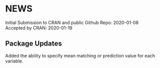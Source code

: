 NEWS
================

Initial Submission to CRAN and public Github Repo: 2020-01-08  
Accepted by CRAN: 2020-01-19


## Package Updates  
Added the ability to specify mean matching or prediction value for each variable.  